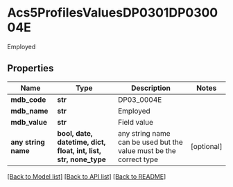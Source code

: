 # Acs5ProfilesValuesDP0301DP030004E

Employed

## Properties
Name | Type | Description | Notes
------------ | ------------- | ------------- | -------------
**mdb_code** | **str** | DP03_0004E | 
**mdb_name** | **str** | Employed | 
**mdb_value** | **str** | Field value | 
**any string name** | **bool, date, datetime, dict, float, int, list, str, none_type** | any string name can be used but the value must be the correct type | [optional]

[[Back to Model list]](../README.md#documentation-for-models) [[Back to API list]](../README.md#documentation-for-api-endpoints) [[Back to README]](../README.md)


